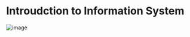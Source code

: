 # Introudction to Information System

![image](https://github.com/user-attachments/assets/80ae7b3d-e0c8-433e-9fb0-0a23898f63cc)
